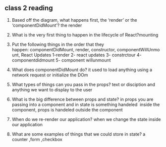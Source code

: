 ## class 2 reading 
1. Based off the diagram, what happens first, the ‘render’ or the ‘componentDidMount’? the render
2. What is the very first thing to happen in the lifecycle of React?mounting 
3. Put the following things in the order that they happen: componentDidMount, render, constructor, componentWillUnmount, React Updates 1-render 2- react updates 3- constrctour 4- componentdidmount 5- component willunmount 

4. What does componentDidMount do? it used to load anything using a network request or initialize the DOm

5. What types of things can you pass in the props? text or disciption and anything we want to display to the user 
6. What is the big difference between props and state? in props you are passing into a component and in state is something handeled  inside the component, props is handeled outside the component 
7. When do we re-render our application? when we change the state inside our application 
8. What are some examples of things that we could store in state? a counter ,form ,checkbox